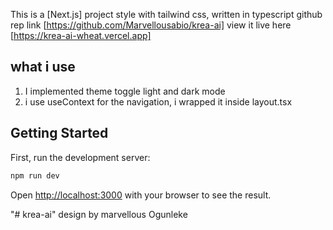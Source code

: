 This is a [Next.js] project style with tailwind css, written in typescript 
github rep link [https://github.com/Marvellousabio/krea-ai]   view it live here [https://krea-ai-wheat.vercel.app]
## what i use

1) I implemented theme toggle light and dark mode
2) i use useContext for the  navigation, i wrapped it inside layout.tsx

## Getting Started

First, run the development server:

```bash
npm run dev

```

Open [http://localhost:3000](http://localhost:3000) with your browser to see the result.





"# krea-ai"  design by marvellous Ogunleke

